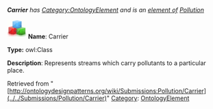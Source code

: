 ___Carrier__ has [Category:OntologyElement](../../Category/OntologyElement "Category:OntologyElement") and is an [element of](../../Property/ElementOf "Property:ElementOf") [Pollution](../../Submissions/Pollution "Submissions:Pollution")_


  




[![Class](../../images/thumb/2/27/Class.gif/45px-Class.gif)](../../Image/Class.gif "Class")
__Name__: Carrier 


__Type:__ owl:Class 


__Description__: Represents streams which carry pollutants to a particular place. 





Retrieved from "[http://ontologydesignpatterns.org/wiki/Submissions:Pollution/Carrier](../../Submissions/Pollution/Carrier)"
 [Category](http://ontologydesignpatterns.org/wiki/Special:Categories "Special:Categories"): [OntologyElement](../../Category/OntologyElement "Category:OntologyElement")